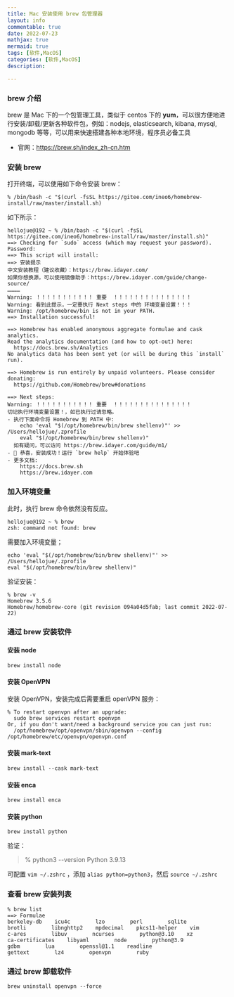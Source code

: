 ```yaml
---
title: Mac 安装使用 brew 包管理器
layout: info
commentable: true
date: 2022-07-23
mathjax: true
mermaid: true
tags: [软件,MacOS]
categories: [软件,MacOS]
description:

---
```


### brew 介绍

brew 是 Mac 下的一个包管理工具，类似于 centos 下的 **yum**，可以很方便地进行安装/卸载/更新各种软件包，例如：nodejs, elasticsearch, kibana, mysql, mongodb 等等，可以用来快速搭建各种本地环境，程序员必备工具

- 官网：https://brew.sh/index_zh-cn.htm

<!--more-->

### 安装 brew

打开终端，可以使用如下命令安装 brew：

```
% /bin/bash -c "$(curl -fsSL https://gitee.com/ineo6/homebrew-install/raw/master/install.sh)
```

如下所示：

```
hellojue@192 ~ % /bin/bash -c "$(curl -fsSL https://gitee.com/ineo6/homebrew-install/raw/master/install.sh)"
==> Checking for `sudo` access (which may request your password).
Password:
==> This script will install:
==> 安装提示
中文安装教程（建议收藏）：https://brew.idayer.com/
如果你想换源，可以使用镜像助手：https://brew.idayer.com/guide/change-source/
…………
Warning: ！！！！！！！！！！！ 重要  ！！！！！！！！！！！！！！！
Warning: 看到此提示，一定要执行 Next steps 中的 环境变量设置！！！
Warning: /opt/homebrew/bin is not in your PATH.
==> Installation successful!

==> Homebrew has enabled anonymous aggregate formulae and cask analytics.
Read the analytics documentation (and how to opt-out) here:
  https://docs.brew.sh/Analytics
No analytics data has been sent yet (or will be during this `install` run).

==> Homebrew is run entirely by unpaid volunteers. Please consider donating:
  https://github.com/Homebrew/brew#donations

==> Next steps:
Warning: ！！！！！！！！！！！ 重要  ！！！！！！！！！！！！！！！
切记执行环境变量设置！，如已执行过请忽略。
- 执行下面命令将 Homebrew 到 PATH 中:
    echo 'eval "$(/opt/homebrew/bin/brew shellenv)"' >> /Users/hellojue/.zprofile
    eval "$(/opt/homebrew/bin/brew shellenv)"
  如有疑问，可以访问 https://brew.idayer.com/guide/m1/
- 🎉 恭喜，安装成功！运行 `brew help` 开始体验吧
- 更多文档: 
    https://docs.brew.sh
    https://brew.idayer.com
```

### 加入环境变量

此时，执行 brew 命令依然没有反应。

```
hellojue@192 ~ % brew
zsh: command not found: brew
```

需要加入环境变量；

```
echo 'eval "$(/opt/homebrew/bin/brew shellenv)"' >> /Users/hellojue/.zprofile
eval "$(/opt/homebrew/bin/brew shellenv)"
```

验证安装：

```
% brew -v
Homebrew 3.5.6
Homebrew/homebrew-core (git revision 094a04d5fab; last commit 2022-07-22)
```

### 通过 brew 安装软件

#### 安装 node

```
brew install node
```

#### 安装 OpenVPN

安装 OpenVPN，安装完成后需要重启 openVPN 服务：

```
% To restart openvpn after an upgrade:
  sudo brew services restart openvpn
Or, if you don't want/need a background service you can just run:
  /opt/homebrew/opt/openvpn/sbin/openvpn --config /opt/homebrew/etc/openvpn/openvpn.conf
```

#### 安装 **mark-text**

```
brew install --cask mark-text
```

#### 安装 enca

```
brew install enca
```

#### 安装 python

```
brew install python
```

验证：

> % python3 --version
> Python 3.9.13

可配置 `vim ~/.zshrc` ，添加 `alias python=python3`，然后 `source ~/.zshrc`

### 查看 brew 安装列表

```
% brew list
==> Formulae
berkeley-db    icu4c        lzo        perl        sqlite
brotli        libnghttp2    mpdecimal    pkcs11-helper    vim
c-ares        libuv        ncurses        python@3.10    xz
ca-certificates    libyaml        node        python@3.9
gdbm        lua        openssl@1.1    readline
gettext        lz4        openvpn        ruby
```

### 通过 brew 卸载软件

```
brew uninstall openvpn --force
```
